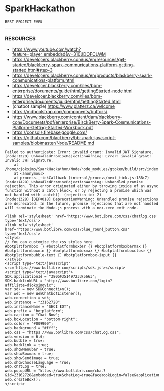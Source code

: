 # SparkHackathon


```
BEST PROJECT EVER
```
---

### RESOURCES

* https://www.youtube.com/watch?feature=player_embedded&v=310UDOFCLWM
* https://developers.blackberry.com/us/en/resources/get-started/blackberry-spark-communications-platform-getting-started.html#step-3
* https://developers.blackberry.com/us/en/products/blackberry-spark-communications-platform.html
* https://developer.blackberry.com/files/bbm-enterprise/documents/guide/html/gettingStarted-node.html
* https://developer.blackberry.com/files/bbm-enterprise/documents/guide/html/gettingStarted.html
* (chatbot sample) https://www.platterz.ca/welcome 
* https://mdbootstrap.com/components/buttons/
* https://www.blackberry.com/content/dam/blackberry-com/Documents/pdf/enterprise/BlackBerry-Spark-Communications-Platform-Getting-Started-Workbook.pdf
* https://console.firebase.google.com/
* https://github.com/blackberry/bb-spark-javascript-samples/blob/master/Node/README.md

```
Failed to authenticate: Error: invalid_grant: Invalid JWT Signature.
(node:1328) UnhandledPromiseRejectionWarning: Error: invalid_grant: Invalid JWT Signature.
    at /home/djoksimo/SparkHackathon/Node/node_modules/gtoken/build/src/index.js:247:35
    at <anonymous>
    at process._tickCallback (internal/process/next_tick.js:188:7)
(node:1328) UnhandledPromiseRejectionWarning: Unhandled promise rejection. This error originated either by throwing inside of an async function without a catch block, or by rejecting a promise which was not handled with .catch(). (rejection id: 2)
(node:1328) [DEP0018] DeprecationWarning: Unhandled promise rejections are deprecated. In the future, promise rejections that are not handled will terminate the Node.js process with a non-zero exit code.
```



```
<link rel='stylesheet' href='https://www.botlibre.com/css/chatlog.css' type='text/css'>
<link rel='stylesheet' href='https://www.botlibre.com/css/blue_round_button.css' type='text/css'>
<style>
// You can customize the css styles here
#botplatformbox {} #botplatformboxbar {} #botplatformboxbarmax {} #botplatformboxmin {} #botplatformboxmax {} #botplatformboxclose {} #botplatformbubble-text {} #botplatformbox-input {}
</style>
<script type='text/javascript' src='https://www.botlibre.com/scripts/sdk.js'></script>
<script type='text/javascript'>
SDK.applicationId = "3805035149723375663";
SDK.backlinkURL = "http://www.botlibre.com/login?affiliate=djoksimovic";
var sdk = new SDKConnection();
var web = new WebChatbotListener();
web.connection = sdk;
web.instance = "23162728";
web.instanceName = "SECI BOT";
web.prefix = "botplatform";
web.caption = "Chat Now";
web.boxLocation = "bottom-right";
web.color = "#009900";
web.background = "#fff";
web.css = "https://www.botlibre.com/css/chatlog.css";
web.version = 6.0;
web.bubble = true;
web.backlink = true;
web.showMenubar = true;
web.showBoxmax = true;
web.showSendImage = true;
web.showChooseLanguage = true;
web.chatLog = true;
web.popupURL = "https://www.botlibre.com/chat?&id=23162728&embedded=true&chatLog=true&facebookLogin=false&application=3805035149723375663&bubble=true&menubar=true&chooseLanguage=true&sendImage=true&background=%23fff&prompt=You+say&send=Send&css=https://www.botlibre.com/css/chatlog.css";
web.createBox();
</script>

```
